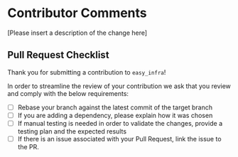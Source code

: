 # Contributor Comments

[Please insert a description of the change here]

## Pull Request Checklist

Thank you for submitting a contribution to `easy_infra`!

In order to streamline the review of your contribution we ask that you review and comply with the below requirements:

- [ ] Rebase your branch against the latest commit of the target branch
- [ ] If you are adding a dependency, please explain how it was chosen
- [ ] If manual testing is needed in order to validate the changes, provide a testing plan and the expected results
- [ ] If there is an issue associated with your Pull Request, link the issue to the PR.
